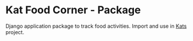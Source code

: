 # Kat Food Corner - Package

Django application package to track food activities. Import and use in [Kats](https://github.com/brucestull/kats) project.
